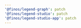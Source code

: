 ```yaml
---
'@finos/legend-graph': patch
'@finos/legend-studio': patch
'@finos/legend-studio-app': patch
---
```

